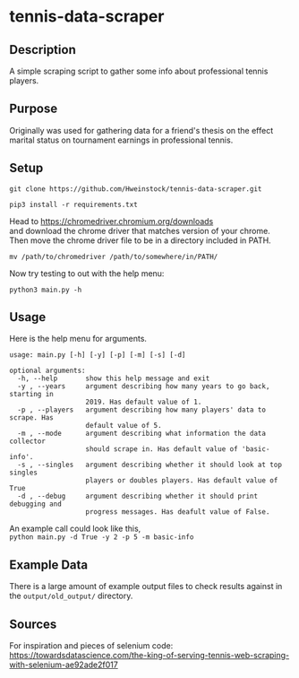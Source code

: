 # tennis-data-scraper      

## Description 

A simple scraping script to gather some info about professional tennis players.      

## Purpose

Originally was used for gathering data for a friend's thesis on the effect  
marital status on tournament earnings in professional tennis.

## Setup

`git clone https://github.com/Hweinstock/tennis-data-scraper.git`  
  
`pip3 install -r requirements.txt`  
  
Head to https://chromedriver.chromium.org/downloads  
and download the chrome driver that matches version of your chrome.     
Then move the chrome driver file to be in a directory included in PATH.  
  
`mv /path/to/chromedriver /path/to/somewhere/in/PATH/`  
  
Now try testing to out with the help menu:  
  
`python3 main.py -h`  

## Usage

Here is the help menu for arguments.   
```
usage: main.py [-h] [-y] [-p] [-m] [-s] [-d]

optional arguments:
  -h, --help       show this help message and exit
  -y , --years     argument describing how many years to go back, starting in
                   2019. Has default value of 1.
  -p , --players   argument describing how many players' data to scrape. Has
                   default value of 5.
  -m , --mode      argument describing what information the data collector
                   should scrape in. Has default value of 'basic-info'.
  -s , --singles   argument describing whether it should look at top singles
                   players or doubles players. Has default value of True
  -d , --debug     argument describing whether it should print debugging and
                   progress messages. Has deafult value of False.
```
An example call could look like this,  
`python main.py -d True -y 2 -p 5 -m basic-info`  

## Example Data

There is a large amount of example output files to check results against in the `output/old_output/` directory.  

## Sources

For inspiration and pieces of selenium code: https://towardsdatascience.com/the-king-of-serving-tennis-web-scraping-with-selenium-ae92ade2f017   
